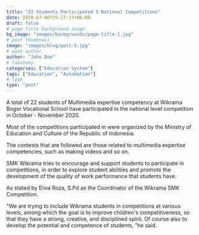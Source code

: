```yaml
---
title: "22 Students Participated 5 National Competitions"
date: 2020-07-06T15:27:17+06:00
draft: false
# page title background image
bg_image: "images/backgrounds/page-title-1.jpg"
# post thumbnail
image: "images/blog/post-5.jpg"
# post author
author: "John Doe"
# taxonomy
categories: ["Education System"]
tags: ["Education", "Automation"]
# type
type: "post"
---
```


A total of 22 students of Multimedia expertise competency at Wikrama Bogor Vocational School have participated in the national level competition in October - November 2020.

Most of the competitions participated in were organized by the Ministry of Education and Culture of the Republic of Indonesia.

The contests that are followed are those related to multimedia expertise competencies, such as making videos and so on.

SMK Wikrama tries to encourage and support students to participate in competitions, in order to explore student abilities and promote the development of the quality of work performance that students have.

As stated by Elvia Roza, S.Pd as the Coordinator of the Wikrama SMK Competition.

"We are trying to include Wikrama students in competitions at various levels, among which the goal is to improve children's competitiveness, so that they have a strong, creative, and disciplined spirit. Of course also to develop the potential and competence of students, "he said.